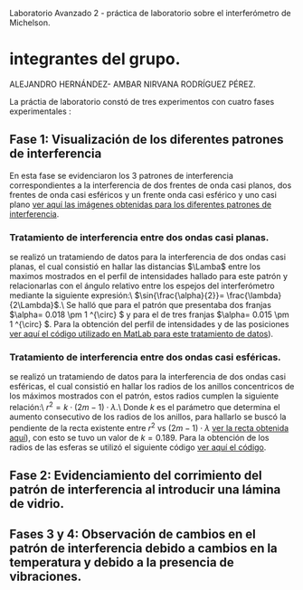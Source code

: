  Laboratorio Avanzado 2 - práctica de laboratorio sobre el interferómetro de Michelson.
# integrantes del grupo.
 ALEJANDRO HERNÁNDEZ- AMBAR NIRVANA RODRÍGUEZ PÉREZ.
 
 La práctia de laboratorio constó de tres experimentos con cuatro fases experimentales :
 
 ## Fase 1: Visualización de los diferentes patrones de interferencia
 En esta fase se evidenciaron los 3 patrones de interferencia correspondientes a la interferencia de dos frentes de onda casi planos, dos frentes de onda casi esféricos y un frente onda casi esférico y uno casi plano [ver aquí las imágenes obtenidas para los diferentes patrones de interferencia](https://github.com/rrANrr/interferometrodemichelson/tree/main/imagenes%20de%20los%20patrones).

 ### Tratamiento de interferencia entre dos ondas casi planas.
 se realizó un tratamiendo de datos para la interferencia de dos ondas casi planas, el cual consistió en hallar las distancias $\Lamba$ entre los maximos mostrados en el perfil de intensidades hallado para este patrón y relacionarlas con el ángulo relativo entre los espejos del interferómetro mediante la siguiente expresión:\\ 
 $\sin{\frac{\alpha}{2}}= \frac{\lambda}{2\Lambda}$.\\
 Se halló que para el patrón que presentaba dos franjas $\alpha= 0.018 \pm 1 ^{\circ} $ y para el de tres franjas $\alpha= 0.015 \pm 1 ^{\circ} $. Para la obtención del perfil de intensidades y de las posiciones [ver aquí el código utilizado en MatLab para este tratamiento de datos](https://github.com/rrANrr/interferometrodemichelson/blob/main/codigo%20fase%201%20ondas%20casi%20planas.m)).

 
 ### Tratamiento de interferencia entre dos ondas casi esféricas.
   se realizó un tratamiendo de datos para la interferencia de dos ondas casi esféricas, el cual consistió en hallar los radios de los anillos concentricos de los máximos mostrados con el patrón, estos radios cumplen la siguiente relación:\\
   $r^{2}= k\cdot(2m -1) \cdot \lambda$.\\
   Donde $k$ es el parámetro que determina el aumento consecutivo de los radios de los anillos, para hallarlo se buscó la pendiente de la recta existente entre $r^{2}$ vs $(2m -1) \cdot \lambda$ [ver la recta obtenida aquí](https://github.com/rrANrr/interferometrodemichelson/blob/main/Recta%20relacion%20radios%20de%20anillos.png)), con esto se tuvo un valor de $k= 0.189$. Para la obtención de los radios de las esferas se utilizó el siguiente código [ver aquí el código](https://github.com/rrANrr/interferometrodemichelson/blob/main/codigo%20fase%201%20ondas%20casi%20planas.m).
   
## Fase 2: Evidenciamiento del corrimiento del patrón de interferencia al introducir una lámina de vidrio.

## Fases 3 y 4: Observación de cambios en el patrón de interferencia debido a cambios en la temperatura y debido a la presencia de vibraciones.

